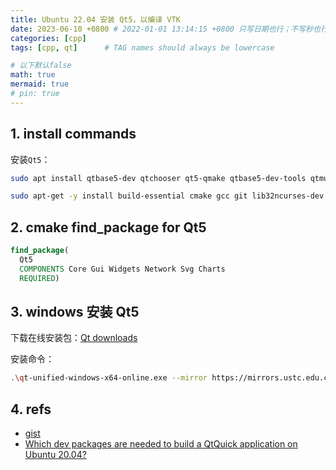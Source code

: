 ```yaml
---
title: Ubuntu 22.04 安装 Qt5，以编译 VTK
date: 2023-06-10 +0800 # 2022-01-01 13:14:15 +0800 只写日期也行；不写秒也行；这样也行 2022-03-09T00:55:42+08:00
categories: [cpp]
tags: [cpp, qt]      # TAG names should always be lowercase

# 以下默认false
math: true
mermaid: true
# pin: true
---
```


## 1. install commands ##

安装`Qt5`：

```bash
sudo apt install qtbase5-dev qtchooser qt5-qmake qtbase5-dev-tools qtmultimedia5-dev qttools5-dev qttools5-dev-tools qtcreator libqt5svg5-dev libqt5charts5 libqt5charts5-dev qtdeclarative5-dev
```

```bash
sudo apt-get -y install build-essential cmake gcc git lib32ncurses-dev lib32z1 libfox-1.6-dev libsdl1.2-dev software-properties-common wget zip python3-pip-whl python3-pil libgtest-dev python3-pip python3-tk python3-setuptools clang-14 python3-clang-14 libusb-1.0-0-dev stlink-tools openocd npm pv libncurses5:i386 libpython2.7:i386 libclang-14-dev python-is-python3
```

## 2. cmake find_package for Qt5 ##

```cmake
find_package(
  Qt5
  COMPONENTS Core Gui Widgets Network Svg Charts
  REQUIRED)
```

## 3. windows 安装 Qt5 ##

下载在线安装包：[Qt downloads](https://download.qt.io/official_releases/online_installers/)

安装命令：

```bash
.\qt-unified-windows-x64-online.exe --mirror https://mirrors.ustc.edu.cn/qtproject
```

## 4. refs ##

* [gist](https://gist.githubusercontent.com/simos/8de45464687d87407041e4c2d2f69500/raw/4530829479584f290a91020a75c4f6e360492704/setup_buildenv_ubuntu22.04.sh)
* [Which dev packages are needed to build a QtQuick application on Ubuntu 20.04?](https://stackoverflow.com/questions/64882226/which-dev-packages-are-needed-to-build-a-qtquick-application-on-ubuntu-20-04)